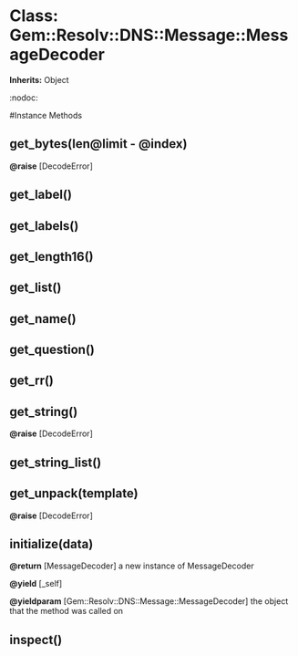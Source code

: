 # Class: Gem::Resolv::DNS::Message::MessageDecoder
**Inherits:** Object
    

:nodoc:



#Instance Methods
## get_bytes(len@limit - @index) [](#method-i-get_bytes)

**@raise** [DecodeError] 

## get_label() [](#method-i-get_label)

## get_labels() [](#method-i-get_labels)

## get_length16() [](#method-i-get_length16)

## get_list() [](#method-i-get_list)

## get_name() [](#method-i-get_name)

## get_question() [](#method-i-get_question)

## get_rr() [](#method-i-get_rr)

## get_string() [](#method-i-get_string)

**@raise** [DecodeError] 

## get_string_list() [](#method-i-get_string_list)

## get_unpack(template) [](#method-i-get_unpack)

**@raise** [DecodeError] 

## initialize(data) [](#method-i-initialize)

**@return** [MessageDecoder] a new instance of MessageDecoder

**@yield** [_self] 

**@yieldparam** [Gem::Resolv::DNS::Message::MessageDecoder] the object that the method was called on

## inspect() [](#method-i-inspect)

